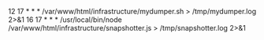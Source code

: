 12      17      *       *       *       /var/www/html/infrastructure/mydumper.sh > /tmp/mydumper.log 2>&1
16      17      *       *       *       /usr/local/bin/node /var/www/html/infrastructure/snapshotter.js > /tmp/snapshotter.log 2>&1